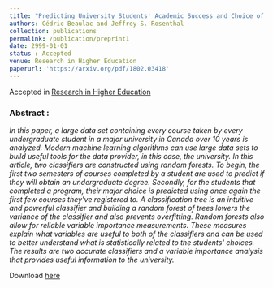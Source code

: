 ```yaml
---
title: "Predicting University Students' Academic Success and Choice of Major using Random Forests"
authors: Cédric Beaulac and Jeffrey S. Rosenthal
collection: publications
permalink: /publication/preprint1
date: 2999-01-01
status : Accepted
venue: Research in Higher Education
paperurl: 'https://arxiv.org/pdf/1802.03418'
---
```


Accepted in [Research in Higher Education](https://link.springer.com/journal/11162)

### Abstract :

*In this paper, a large data set containing every course taken by every undergraduate student in a major university in Canada over 10 years is analyzed. Modern machine learning algorithms can use large data sets to build useful tools for the data provider, in this case, the university. In this article, two classifiers are constructed using random forests. To begin, the first two semesters of courses completed by a student are used to predict if they will obtain an undergraduate degree. Secondly, for the students that completed a program, their major choice is predicted using once again the first few courses they've registered to. A classification tree is an intuitive and powerful classifier and building a random forest of trees lowers the variance of the classifier and also prevents overfitting. Random forests also allow for reliable variable importance measurements. These measures explain what variables are useful to both of the classifiers and can be used to better understand what is statistically related to the students' choices. The results are two accurate classifiers and a variable importance analysis that provides useful information to the university.*

Download [here](https://arxiv.org/pdf/1802.03418)

